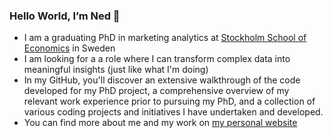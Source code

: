 ### Hello World, I’m Ned 👋


- I am a graduating PhD in marketing analytics at [Stockholm School of Economics](https://www.hhs.se/en/persons/c/choungprayoon-tanetpong/) in Sweden
- I am looking for a a role where I can transform complex data into meaningful insights (just like what I'm doing)
- In my GitHub, you'll discover an extensive walkthrough of the code developed for my PhD project, a comprehensive overview of my relevant work experience prior to pursuing my PhD, and a collection of various coding projects and initiatives I have undertaken and developed.
- You can find more about me and my work on [my personal website](https://tanetpong-c.com/)
